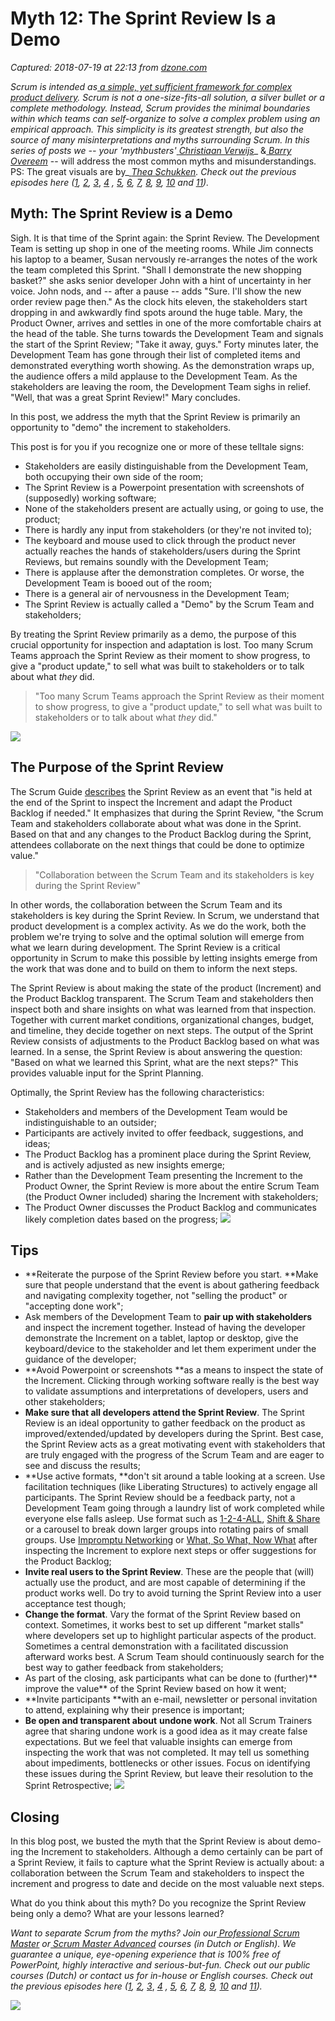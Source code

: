 # Myth 12: The Sprint Review Is a Demo

_Captured: 2018-07-19 at 22:13 from [dzone.com](https://dzone.com/articles/myth-12-the-sprint-review-is-a-demo?edition=385260&utm_source=Daily%20Digest&utm_medium=email&utm_campaign=Daily%20Digest%202018-07-19)_

_Scrum is intended as_[ _a simple, yet sufficient framework for complex product delivery_](https://guntherverheyen.com/2017/09/14/scrum-period/)_. Scrum is not a one-size-fits-all solution, a silver bullet or a complete methodology. Instead, Scrum provides the minimal boundaries within which teams can self-organize to solve a complex problem using an empirical approach. This simplicity is its greatest strength, but also the source of many misinterpretations and myths surrounding Scrum. In this series of posts we -- your 'mythbusters'_[ _Christiaan Verwijs_](https://www.linkedin.com/in/christiaanverwijs/)_ &_[ _Barry Overeem_](https://www.linkedin.com/in/barryovereem/)_ -- will address the most common myths and misunderstandings. PS: The great visuals are by_[ _Thea Schukken_](https://www.linkedin.com/in/theaschukken/)_. Check out the previous episodes here ([1](https://www.linkedin.com/pulse/myth-scrum-master-must-present-during-daily-barry-overeem/?lipi=urn%3Ali%3Apage%3Ad_flagship3_profile_view_base_post_details%3B%2BKJd61T0SiiaVG1Dum%2BcPg%3D%3D), [2](https://www.linkedin.com/pulse/myth-2-sprint-backlog-cant-change-during-barry-overeem/?lipi=urn%3Ali%3Apage%3Ad_flagship3_profile_view_base_post_details%3B%2BKJd61T0SiiaVG1Dum%2BcPg%3D%3D), [3](https://www.linkedin.com/pulse/myth-3-scrum-releases-done-only-end-sprint-barry-overeem/?lipi=urn%3Ali%3Apage%3Ad_flagship3_profile_view_base_post_details%3B%2BKJd61T0SiiaVG1Dum%2BcPg%3D%3D)_, _[4](https://www.linkedin.com/pulse/myth-4-scrum-product-backlog-has-consist-out-user-stories-overeem/?lipi=urn%3Ali%3Apage%3Ad_flagship3_profile_view_base_post_details%3B%2BKJd61T0SiiaVG1Dum%2BcPg%3D%3D) , [5](https://www.linkedin.com/pulse/myth-5-scrum-product-backlog-prioritized-barry-overeem/?lipi=urn%3Ali%3Apage%3Ad_flagship3_profile_view_base_post_details%3B%2BKJd61T0SiiaVG1Dum%2BcPg%3D%3D), [6](https://www.linkedin.com/pulse/myth-6-product-owner-proxy-stakeholders-barry-overeem/?lipi=urn%3Ali%3Apage%3Ad_flagship3_profile_view_base_post_details%3B%2BKJd61T0SiiaVG1Dum%2BcPg%3D%3D), [7](https://www.linkedin.com/pulse/myth-7-scrum-master-must-resolve-every-problem-barry-overeem/), [8](https://www.linkedin.com/pulse/myth-8-scrum-master-junior-agile-coach-barry-overeem/), [9](https://www.linkedin.com/pulse/myth-9-story-points-required-scrum-barry-overeem/), [10](https://www.linkedin.com/pulse/myth-10-scrum-planning-barry-overeem/) and [11](https://www.linkedin.com/pulse/myth-11-scrum-we-spend-too-much-time-meetings-barry-overeem/))._

## Myth: The Sprint Review is a Demo

Sigh. It is that time of the Sprint again: the Sprint Review. The Development Team is setting up shop in one of the meeting rooms. While Jim connects his laptop to a beamer, Susan nervously re-arranges the notes of the work the team completed this Sprint. "Shall I demonstrate the new shopping basket?" she asks senior developer John with a hint of uncertainty in her voice. John nods, and -- after a pause -- adds "Sure. I'll show the new order review page then." As the clock hits eleven, the stakeholders start dropping in and awkwardly find spots around the huge table. Mary, the Product Owner, arrives and settles in one of the more comfortable chairs at the head of the table. She turns towards the Development Team and signals the start of the Sprint Review; "Take it away, guys." Forty minutes later, the Development Team has gone through their list of completed items and demonstrated everything worth showing. As the demonstration wraps up, the audience offers a mild applause to the Development Team. As the stakeholders are leaving the room, the Development Team sighs in relief. "Well, that was a great Sprint Review!" Mary concludes.

In this post, we address the myth that the Sprint Review is primarily an opportunity to "demo" the increment to stakeholders.

This post is for you if you recognize one or more of these telltale signs:

  * Stakeholders are easily distinguishable from the Development Team, both occupying their own side of the room;
  * The Sprint Review is a Powerpoint presentation with screenshots of (supposedly) working software;
  * None of the stakeholders present are actually using, or going to use, the product;
  * There is hardly any input from stakeholders (or they're not invited to);
  * The keyboard and mouse used to click through the product never actually reaches the hands of stakeholders/users during the Sprint Reviews, but remains soundly with the Development Team;
  * There is applause after the demonstration completes. Or worse, the Development Team is booed out of the room;
  * There is a general air of nervousness in the Development Team;
  * The Sprint Review is actually called a "Demo" by the Scrum Team and stakeholders;

By treating the Sprint Review primarily as a demo, the purpose of this crucial opportunity for inspection and adaptation is lost. Too many Scrum Teams approach the Sprint Review as their moment to show progress, to give a "product update," to sell what was built to stakeholders or to talk about what _they_ did.

> "Too many Scrum Teams approach the Sprint Review as their moment to show progress, to give a "product update," to sell what was built to stakeholders or to talk about what *they* did."

![](http://www.barryovereem.com/wp-content/uploads/Myth_12_The_Demo-1024x558.png)

## The Purpose of the Sprint Review

The Scrum Guide [describes](http://scrumguides.org/scrum-guide.html#events-review) the Sprint Review as an event that "is held at the end of the Sprint to inspect the Increment and adapt the Product Backlog if needed." It emphasizes that during the Sprint Review, "the Scrum Team and stakeholders collaborate about what was done in the Sprint. Based on that and any changes to the Product Backlog during the Sprint, attendees collaborate on the next things that could be done to optimize value."

> "Collaboration between the Scrum Team and its stakeholders is key during the Sprint Review"

In other words, the collaboration between the Scrum Team and its stakeholders is key during the Sprint Review. In Scrum, we understand that product development is a complex activity. As we do the work, both the problem we're trying to solve and the optimal solution will emerge from what we learn during development. The Sprint Review is a critical opportunity in Scrum to make this possible by letting insights emerge from the work that was done and to build on them to inform the next steps.

The Sprint Review is about making the state of the product (Increment) and the Product Backlog transparent. The Scrum Team and stakeholders then inspect both and share insights on what was learned from that inspection. Together with current market conditions, organizational changes, budget, and timeline, they decide together on next steps. The output of the Sprint Review consists of adjustments to the Product Backlog based on what was learned. In a sense, the Sprint Review is about answering the question: "Based on what we learned this Sprint, what are the next steps?" This provides valuable input for the Sprint Planning.

Optimally, the Sprint Review has the following characteristics:

  * Stakeholders and members of the Development Team would be indistinguishable to an outsider;
  * Participants are actively invited to offer feedback, suggestions, and ideas;
  * The Product Backlog has a prominent place during the Sprint Review, and is actively adjusted as new insights emerge;
  * Rather than the Development Team presenting the Increment to the Product Owner, the Sprint Review is more about the entire Scrum Team (the Product Owner included) sharing the Increment with stakeholders;
  * The Product Owner discusses the Product Backlog and communicates likely completion dates based on the progress;
![](http://www.barryovereem.com/wp-content/uploads/media-20180214-1024x1024.jpg)

## Tips

  * **Reiterate the purpose of the Sprint Review before you start. **Make sure that people understand that the event is about gathering feedback and navigating complexity together, not "selling the product" or "accepting done work";
  * Ask members of the Development Team to **pair up with stakeholders** and inspect the increment together. Instead of having the developer demonstrate the Increment on a tablet, laptop or desktop, give the keyboard/device to the stakeholder and let them experiment under the guidance of the developer;
  * **Avoid Powerpoint or screenshots **as a means to inspect the state of the Increment. Clicking through working software really is the best way to validate assumptions and interpretations of developers, users and other stakeholders;
  * **Make sure that all developers attend the Sprint Review**. The Sprint Review is an ideal opportunity to gather feedback on the product as improved/extended/updated by developers during the Sprint. Best case, the Sprint Review acts as a great motivating event with stakeholders that are truly engaged with the progress of the Scrum Team and are eager to see and discuss the results;
  * **Use active formats, **don't sit around a table looking at a screen. Use facilitation techniques (like Liberating Structures) to actively engage all participants. The Sprint Review should be a feedback party, not a Development Team going through a laundry list of work completed while everyone else falls asleep. Use format such as [1-2-4-ALL](https://www.linkedin.com/pulse/use-1-2-4-all-tap-collective-brainpower-group-any-size-verwijs/), [Shift & Share](https://www.linkedin.com/pulse/two-incredible-facilitation-patterns-scrum-shift-share-verwijs/) or a carousel to break down larger groups into rotating pairs of small groups. Use [Impromptu Networking](https://www.linkedin.com/pulse/rapidly-create-personal-connections-impromptu-christiaan-verwijs/) or [What, So What, Now What](http://www.liberatingstructures.com/9-what-so-what-now-what-w/) after inspecting the Increment to explore next steps or offer suggestions for the Product Backlog;
  * **Invite real users to the Sprint Review**. These are the people that (will) actually use the product, and are most capable of determining if the product works well. Do try to avoid turning the Sprint Review into a user acceptance test though;
  * **Change the format**. Vary the format of the Sprint Review based on context. Sometimes, it works best to set up different "market stalls" where developers set up to highlight particular aspects of the product. Sometimes a central demonstration with a facilitated discussion afterward works best. A Scrum Team should continuously search for the best way to gather feedback from stakeholders;
  * As part of the closing, ask participants what can be done to (further)** improve the value** of the Sprint Review based on how it went;
  * **Invite participants **with an e-mail, newsletter or personal invitation to attend, explaining why their presence is important;
  * **Be open and transparent about** **undone work**. Not all Scrum Trainers agree that sharing undone work is a good idea as it may create false expectations. But we feel that valuable insights can emerge from inspecting the work that was not completed. It may tell us something about impediments, bottlenecks or other issues. Focus on identifying these issues during the Sprint Review, but leave their resolution to the Sprint Retrospective;
![](http://www.barryovereem.com/wp-content/uploads/media-20180214-1024x640.png)

## Closing

In this blog post, we busted the myth that the Sprint Review is about demo-ing the Increment to stakeholders. Although a demo certainly can be part of a Sprint Review, it fails to capture what the Sprint Review is actually about: a collaboration between the Scrum Team and stakeholders to inspect the increment and progress to date and decide on the most valuable next steps.

What do you think about this myth? Do you recognize the Sprint Review being only a demo? What are your lessons learned?

_Want to separate Scrum from the myths? Join our[ Professional Scrum Master](http://www.barryovereem.com/psm-training/) or[ Scrum Master Advanced](http://www.barryovereem.com/scrum-master-advanced/) courses (in Dutch or English). We guarantee a unique, eye-opening experience that is 100% free of PowerPoint, highly interactive and serious-but-fun. Check out our public courses (Dutch) or contact us for in-house or English courses. Check out the previous episodes here ([1](https://www.linkedin.com/pulse/myth-scrum-master-must-present-during-daily-barry-overeem/?lipi=urn%3Ali%3Apage%3Ad_flagship3_profile_view_base_post_details%3B%2BKJd61T0SiiaVG1Dum%2BcPg%3D%3D), [2](https://www.linkedin.com/pulse/myth-2-sprint-backlog-cant-change-during-barry-overeem/?lipi=urn%3Ali%3Apage%3Ad_flagship3_profile_view_base_post_details%3B%2BKJd61T0SiiaVG1Dum%2BcPg%3D%3D), [3](https://www.linkedin.com/pulse/myth-3-scrum-releases-done-only-end-sprint-barry-overeem/?lipi=urn%3Ali%3Apage%3Ad_flagship3_profile_view_base_post_details%3B%2BKJd61T0SiiaVG1Dum%2BcPg%3D%3D)_, _[4](https://www.linkedin.com/pulse/myth-4-scrum-product-backlog-has-consist-out-user-stories-overeem/?lipi=urn%3Ali%3Apage%3Ad_flagship3_profile_view_base_post_details%3B%2BKJd61T0SiiaVG1Dum%2BcPg%3D%3D) , [5](https://www.linkedin.com/pulse/myth-5-scrum-product-backlog-prioritized-barry-overeem/?lipi=urn%3Ali%3Apage%3Ad_flagship3_profile_view_base_post_details%3B%2BKJd61T0SiiaVG1Dum%2BcPg%3D%3D), [6](https://www.linkedin.com/pulse/myth-6-product-owner-proxy-stakeholders-barry-overeem/?lipi=urn%3Ali%3Apage%3Ad_flagship3_profile_view_base_post_details%3B%2BKJd61T0SiiaVG1Dum%2BcPg%3D%3D), [7](https://www.linkedin.com/pulse/myth-7-scrum-master-must-resolve-every-problem-barry-overeem/), [8](https://www.linkedin.com/pulse/myth-8-scrum-master-junior-agile-coach-barry-overeem/), [9](https://www.linkedin.com/pulse/myth-9-story-points-required-scrum-barry-overeem/), [10](https://www.linkedin.com/pulse/myth-10-scrum-planning-barry-overeem/) and [11](https://www.linkedin.com/pulse/myth-11-scrum-we-spend-too-much-time-meetings-barry-overeem/))._

![](http://www.barryovereem.com/wp-content/uploads/The-MythBusters-1024x636.png)

